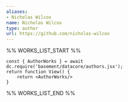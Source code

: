 ```yaml
---
aliases:
- Nicholas Wilcox
name: Nicholas Wilcox
type: author
url: https://github.com/nicholas-wilcox
---
```



%% WORKS_LIST_START %%

```datacorejsx
const { AuthorWorks } = await dc.require('basement/datacore/authors.jsx');
return function View() {
    return <AuthorWorks/>
}
```
%% WORKS_LIST_END %%